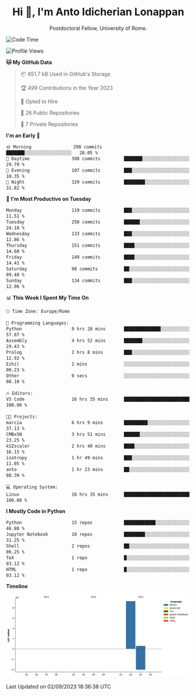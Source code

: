 
<h1 align="center">Hi 👋, I'm Anto Idicherian Lonappan</h1>
<p align="center">Postdoctoral Fellow, University of Rome. </p>


<!--START_SECTION:waka-->
![Code Time](http://img.shields.io/badge/Code%20Time-420%20hrs%2044%20mins-blue)

![Profile Views](http://img.shields.io/badge/Profile%20Views-0-blue)

**🐱 My GitHub Data** 

> 📦 651.7 kB Used in GitHub's Storage 
 > 
> 🏆 499 Contributions in the Year 2023
 > 
> 💼 Opted to Hire
 > 
> 📜 26 Public Repositories 
 > 
> 🔑 7 Private Repositories 
 > 
**I'm an Early 🐤** 

```text
🌞 Morning                290 commits         ███████░░░░░░░░░░░░░░░░░░   28.05 % 
🌆 Daytime                308 commits         ███████░░░░░░░░░░░░░░░░░░   29.79 % 
🌃 Evening                107 commits         ███░░░░░░░░░░░░░░░░░░░░░░   10.35 % 
🌙 Night                  329 commits         ████████░░░░░░░░░░░░░░░░░   31.82 % 
```
📅 **I'm Most Productive on Tuesday** 

```text
Monday                   119 commits         ███░░░░░░░░░░░░░░░░░░░░░░   11.51 % 
Tuesday                  250 commits         ██████░░░░░░░░░░░░░░░░░░░   24.18 % 
Wednesday                133 commits         ███░░░░░░░░░░░░░░░░░░░░░░   12.86 % 
Thursday                 151 commits         ████░░░░░░░░░░░░░░░░░░░░░   14.60 % 
Friday                   149 commits         ████░░░░░░░░░░░░░░░░░░░░░   14.41 % 
Saturday                 98 commits          ██░░░░░░░░░░░░░░░░░░░░░░░   09.48 % 
Sunday                   134 commits         ███░░░░░░░░░░░░░░░░░░░░░░   12.96 % 
```


📊 **This Week I Spent My Time On** 

```text
🕑︎ Time Zone: Europe/Rome

💬 Programming Languages: 
Python                   9 hrs 28 mins       ██████████████░░░░░░░░░░░   57.07 % 
Assembly                 4 hrs 52 mins       ███████░░░░░░░░░░░░░░░░░░   29.43 % 
Prolog                   2 hrs 8 mins        ███░░░░░░░░░░░░░░░░░░░░░░   12.92 % 
Ezhil                    2 mins              ░░░░░░░░░░░░░░░░░░░░░░░░░   00.23 % 
Other                    0 secs              ░░░░░░░░░░░░░░░░░░░░░░░░░   00.10 % 

🔥 Editors: 
VS Code                  16 hrs 35 mins      █████████████████████████   100.00 % 

🐱‍💻 Projects: 
marcia                   6 hrs 9 mins        █████████░░░░░░░░░░░░░░░░   37.13 % 
CMBxSN                   3 hrs 51 mins       ██████░░░░░░░░░░░░░░░░░░░   23.25 % 
kSZscaler                2 hrs 40 mins       ████░░░░░░░░░░░░░░░░░░░░░   16.15 % 
isotropy                 1 hr 49 mins        ███░░░░░░░░░░░░░░░░░░░░░░   11.05 % 
anto                     1 hr 23 mins        ██░░░░░░░░░░░░░░░░░░░░░░░   08.39 % 

💻 Operating System: 
Linux                    16 hrs 35 mins      █████████████████████████   100.00 % 
```

**I Mostly Code in Python** 

```text
Python                   15 repos            ████████████░░░░░░░░░░░░░   46.88 % 
Jupyter Notebook         10 repos            ████████░░░░░░░░░░░░░░░░░   31.25 % 
Shell                    2 repos             ██░░░░░░░░░░░░░░░░░░░░░░░   06.25 % 
TeX                      1 repo              █░░░░░░░░░░░░░░░░░░░░░░░░   03.12 % 
HTML                     1 repo              █░░░░░░░░░░░░░░░░░░░░░░░░   03.12 % 
```



**Timeline**

![Lines of Code chart](https://raw.githubusercontent.com/antolonappan/antolonappan/main/assets/bar_graph.png)


 Last Updated on 02/09/2023 18:36:38 UTC
<!--END_SECTION:waka-->
